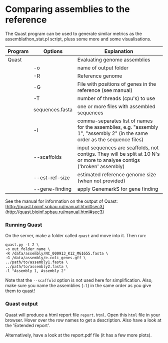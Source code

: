 Comparing assemblies to the reference
=====================================

The Quast program can be used to generate similar metrics as the assemblathon_stat.pl script, pluss some more and some visualisations.

Program|Options|Explanation
-------|-------|-------------
|Quast||Evaluating genome assemblies|
||-o|name of output folder|
||-R|Reference genome|
||-G|File with positions of genes in the reference (see manual)|
||-T|number of threads (cpu's) to use|
||sequences.fasta|one or more files with assembled sequences|
||-l| comma-separates list of names for the assemblies, e.g. "assembly 1", "assembly 2" (in the same order as the sequence files)|
||--scaffolds|input sequences are scaffolds, not contigs. They will be split at 10 N's or more to analyse contigs ('broken' assembly)|
||--est-ref-size| estimated reference genome size (when not provided)|
||--gene-finding| apply GenemarkS for gene finding|

See the manual for information on the output of Quast:
[http://quast.bioinf.spbau.ru/manual.html#sec3](http://quast.bioinf.spbau.ru/manual.html#sec3)

### Running Quast

On the server, make a folder called `quast` and move into it. Then run:

```
quast.py -t 2 \
-o out_folder_name \
-R /data/assembly/NC_000913_K12_MG1655.fasta \
-G /data/assembly/e.coli_genes.gff \
../path/to/assembly1.fasta \
../path/to/assembly2.fasta \
-l "Assembly 1, Assembly 2"
```

Note that the `--scaffold` option is not used here for simplification. Also, make sure you name the assemblies (`-l`) in the same order as you give them to quast!

### Quast output
Quast will produce a html report file `report.html`. Open this `html` file in your browser. Hover over the row names to get a description. Also have a look at the 'Extended report'.

Alternatively, have a look at the report.pdf file (it has a few more plots).
